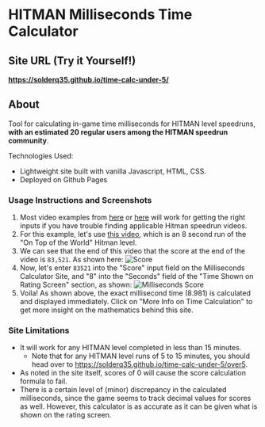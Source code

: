 # HITMAN Milliseconds Time Calculator

## Site URL (Try it Yourself!)
**https://solderq35.github.io/time-calc-under-5/**

## About
Tool for calculating in-game time milliseconds for HITMAN level speedruns, **with an estimated 20 regular users among the HITMAN speedrun community**.

Technologies Used:
  * Lightweight site built with vanilla Javascript, HTML, CSS.
  * Deployed on Github Pages


### Usage Instructions and Screenshots
1.  Most video examples from [here](https://www.youtube.com/results?search_query=hitman+3+speedrun&sp=EgIYAQ%253D%253D) or [here](https://www.speedrun.com/hitman_3) will work for getting the right inputs if you have trouble finding applicable Hitman speedrun videos.
2.  For this example, let's use [this video](https://www.youtube.com/watch?v=zIRAmZdl-y4), which is an 8 second run of the "On Top of the World" Hitman level.
3. We can see that the end of this video that the score at the end of the video is `83,521`. As shown here: ![Score](https://media.discordapp.net/attachments/833505136290299935/993958134945169418/unknown.png?width=947&height=670)
4. Now, let's enter `83521` into the "Score" input field on the Milliseconds Calculator Site, and "8" into the "Seconds" field of the "Time Shown on Rating Screen" section, as shown:
![Milliseconds Score](https://media.discordapp.net/attachments/833505136290299935/993961684886622229/unknown.png?width=1429&height=669)
5. Voila! As shown above, the exact millisecond time (8.981) is calculated and displayed immediately. Click on "More Info on Time Calculation" to get more insight on the mathematics behind this site.

### Site Limitations
* It will work for any HITMAN level completed in less than 15 minutes.   
  * Note that for any HITMAN level runs of 5 to 15 minutes, you should head over to https://solderq35.github.io/time-calc-under-5/over5.
* As noted in the site itself, scores of 0 will cause the score calculation formula to fail.
* There is a certain level of (minor) discrepancy in the calculated milliseconds, since the game seems to track decimal values for scores as well. However, this calculator is as accurate as it can be given what is shown on the rating screen.

